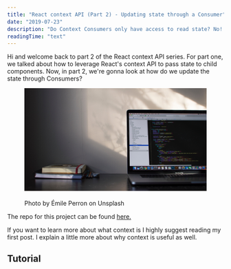 ```yaml
---
title: "React context API (Part 2) - Updating state through a Consumer"
date: "2019-07-23"
description: "Do Context Consumers only have access to read state? No! You can update the state through a Consumer as well. Check it out."
readingTime: "text"
---
```


Hi and welcome back to part 2 of the React context API series. For part one, we talked about how to leverage React's context API to pass state to child components. Now, in part 2, we're gonna look at how do we update the state through Consumers?

<figure>
    <img src="./contextPt2.jpg">
    <figcaption style><br>Photo by Émile Perron on Unsplash</figcaption>
</figure>

The repo for this project can be found <a href="https://github.com/arevaldez/Context-Tutorial-Pt2" target="_blank">here.</a>

If you want to learn more about what context is I highly suggest reading my first post. I explain a little more about why context is useful as well.

## Tutorial
